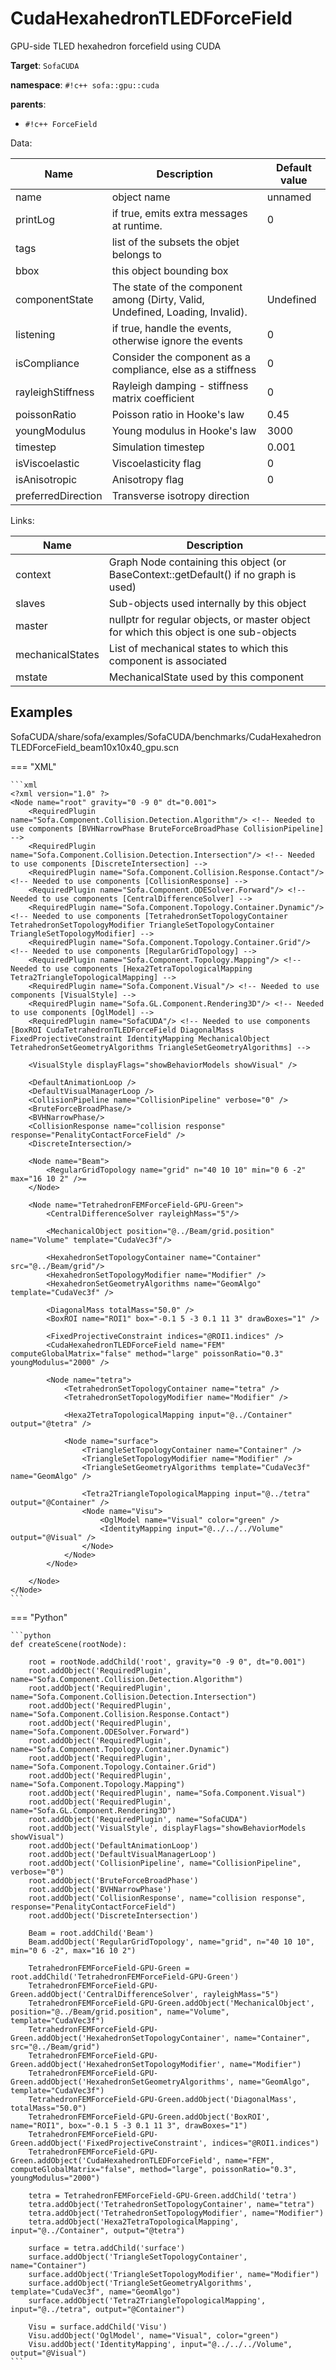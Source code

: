 # CudaHexahedronTLEDForceField

GPU-side TLED hexahedron forcefield using CUDA


__Target__: `SofaCUDA`

__namespace__: `#!c++ sofa::gpu::cuda`

__parents__: 

- `#!c++ ForceField`

Data: 

<table>
<thead>
    <tr>
        <th>Name</th>
        <th>Description</th>
        <th>Default value</th>
    </tr>
</thead>
<tbody>
	<tr>
		<td>name</td>
		<td>
object name
</td>
		<td>unnamed</td>
	</tr>
	<tr>
		<td>printLog</td>
		<td>
if true, emits extra messages at runtime.
</td>
		<td>0</td>
	</tr>
	<tr>
		<td>tags</td>
		<td>
list of the subsets the objet belongs to
</td>
		<td></td>
	</tr>
	<tr>
		<td>bbox</td>
		<td>
this object bounding box
</td>
		<td></td>
	</tr>
	<tr>
		<td>componentState</td>
		<td>
The state of the component among (Dirty, Valid, Undefined, Loading, Invalid).
</td>
		<td>Undefined</td>
	</tr>
	<tr>
		<td>listening</td>
		<td>
if true, handle the events, otherwise ignore the events
</td>
		<td>0</td>
	</tr>
	<tr>
		<td>isCompliance</td>
		<td>
Consider the component as a compliance, else as a stiffness
</td>
		<td>0</td>
	</tr>
	<tr>
		<td>rayleighStiffness</td>
		<td>
Rayleigh damping - stiffness matrix coefficient
</td>
		<td>0</td>
	</tr>
	<tr>
		<td>poissonRatio</td>
		<td>
Poisson ratio in Hooke's law
</td>
		<td>0.45</td>
	</tr>
	<tr>
		<td>youngModulus</td>
		<td>
Young modulus in Hooke's law
</td>
		<td>3000</td>
	</tr>
	<tr>
		<td>timestep</td>
		<td>
Simulation timestep
</td>
		<td>0.001</td>
	</tr>
	<tr>
		<td>isViscoelastic</td>
		<td>
Viscoelasticity flag
</td>
		<td>0</td>
	</tr>
	<tr>
		<td>isAnisotropic</td>
		<td>
Anisotropy flag
</td>
		<td>0</td>
	</tr>
	<tr>
		<td>preferredDirection</td>
		<td>
Transverse isotropy direction
</td>
		<td></td>
	</tr>

</tbody>
</table>

Links: 

| Name | Description |
| ---- | ----------- |
|context|Graph Node containing this object (or BaseContext::getDefault() if no graph is used)|
|slaves|Sub-objects used internally by this object|
|master|nullptr for regular objects, or master object for which this object is one sub-objects|
|mechanicalStates|List of mechanical states to which this component is associated|
|mstate|MechanicalState used by this component|



## Examples

SofaCUDA/share/sofa/examples/SofaCUDA/benchmarks/CudaHexahedronTLEDForceField_beam10x10x40_gpu.scn

=== "XML"

    ```xml
    <?xml version="1.0" ?>
    <Node name="root" gravity="0 -9 0" dt="0.001">
        <RequiredPlugin name="Sofa.Component.Collision.Detection.Algorithm"/> <!-- Needed to use components [BVHNarrowPhase BruteForceBroadPhase CollisionPipeline] -->
        <RequiredPlugin name="Sofa.Component.Collision.Detection.Intersection"/> <!-- Needed to use components [DiscreteIntersection] -->
        <RequiredPlugin name="Sofa.Component.Collision.Response.Contact"/> <!-- Needed to use components [CollisionResponse] -->
        <RequiredPlugin name="Sofa.Component.ODESolver.Forward"/> <!-- Needed to use components [CentralDifferenceSolver] -->
        <RequiredPlugin name="Sofa.Component.Topology.Container.Dynamic"/> <!-- Needed to use components [TetrahedronSetTopologyContainer TetrahedronSetTopologyModifier TriangleSetTopologyContainer TriangleSetTopologyModifier] -->
        <RequiredPlugin name="Sofa.Component.Topology.Container.Grid"/> <!-- Needed to use components [RegularGridTopology] -->
        <RequiredPlugin name="Sofa.Component.Topology.Mapping"/> <!-- Needed to use components [Hexa2TetraTopologicalMapping Tetra2TriangleTopologicalMapping] -->
        <RequiredPlugin name="Sofa.Component.Visual"/> <!-- Needed to use components [VisualStyle] -->
        <RequiredPlugin name="Sofa.GL.Component.Rendering3D"/> <!-- Needed to use components [OglModel] -->
        <RequiredPlugin name="SofaCUDA"/> <!-- Needed to use components [BoxROI CudaTetrahedronTLEDForceField DiagonalMass FixedProjectiveConstraint IdentityMapping MechanicalObject TetrahedronSetGeometryAlgorithms TriangleSetGeometryAlgorithms] -->
        
        <VisualStyle displayFlags="showBehaviorModels showVisual" />
    	
        <DefaultAnimationLoop />
        <DefaultVisualManagerLoop />
        <CollisionPipeline name="CollisionPipeline" verbose="0" />
        <BruteForceBroadPhase/>
        <BVHNarrowPhase/>
        <CollisionResponse name="collision response" response="PenalityContactForceField" />
        <DiscreteIntersection/>
        
        <Node name="Beam">
            <RegularGridTopology name="grid" n="40 10 10" min="0 6 -2" max="16 10 2" />=
        </Node>
    
        <Node name="TetrahedronFEMForceField-GPU-Green">
            <CentralDifferenceSolver rayleighMass="5"/>
            
            <MechanicalObject position="@../Beam/grid.position" name="Volume" template="CudaVec3f"/>
    
            <HexahedronSetTopologyContainer name="Container" src="@../Beam/grid"/>
            <HexahedronSetTopologyModifier name="Modifier" />
            <HexahedronSetGeometryAlgorithms name="GeomAlgo" template="CudaVec3f" />
    
            <DiagonalMass totalMass="50.0" />
            <BoxROI name="ROI1" box="-0.1 5 -3 0.1 11 3" drawBoxes="1" />
            
            <FixedProjectiveConstraint indices="@ROI1.indices" />
            <CudaHexahedronTLEDForceField name="FEM" computeGlobalMatrix="false" method="large" poissonRatio="0.3" youngModulus="2000" />
    
            <Node name="tetra">
                <TetrahedronSetTopologyContainer name="tetra" />
                <TetrahedronSetTopologyModifier name="Modifier" />
    
                <Hexa2TetraTopologicalMapping input="@../Container" output="@tetra" />
    
                <Node name="surface">
                    <TriangleSetTopologyContainer name="Container" />
                    <TriangleSetTopologyModifier name="Modifier" />
                    <TriangleSetGeometryAlgorithms template="CudaVec3f" name="GeomAlgo" />
    
                    <Tetra2TriangleTopologicalMapping input="@../tetra" output="@Container" />
                    <Node name="Visu">
                        <OglModel name="Visual" color="green" />
                        <IdentityMapping input="@../../../Volume" output="@Visual" />
                    </Node>
                </Node>
            </Node>
    
        </Node>   
    </Node>
    ```

=== "Python"

    ```python
    def createScene(rootNode):

        root = rootNode.addChild('root', gravity="0 -9 0", dt="0.001")
        root.addObject('RequiredPlugin', name="Sofa.Component.Collision.Detection.Algorithm")
        root.addObject('RequiredPlugin', name="Sofa.Component.Collision.Detection.Intersection")
        root.addObject('RequiredPlugin', name="Sofa.Component.Collision.Response.Contact")
        root.addObject('RequiredPlugin', name="Sofa.Component.ODESolver.Forward")
        root.addObject('RequiredPlugin', name="Sofa.Component.Topology.Container.Dynamic")
        root.addObject('RequiredPlugin', name="Sofa.Component.Topology.Container.Grid")
        root.addObject('RequiredPlugin', name="Sofa.Component.Topology.Mapping")
        root.addObject('RequiredPlugin', name="Sofa.Component.Visual")
        root.addObject('RequiredPlugin', name="Sofa.GL.Component.Rendering3D")
        root.addObject('RequiredPlugin', name="SofaCUDA")
        root.addObject('VisualStyle', displayFlags="showBehaviorModels showVisual")
        root.addObject('DefaultAnimationLoop')
        root.addObject('DefaultVisualManagerLoop')
        root.addObject('CollisionPipeline', name="CollisionPipeline", verbose="0")
        root.addObject('BruteForceBroadPhase')
        root.addObject('BVHNarrowPhase')
        root.addObject('CollisionResponse', name="collision response", response="PenalityContactForceField")
        root.addObject('DiscreteIntersection')

        Beam = root.addChild('Beam')
        Beam.addObject('RegularGridTopology', name="grid", n="40 10 10", min="0 6 -2", max="16 10 2")

        TetrahedronFEMForceField-GPU-Green = root.addChild('TetrahedronFEMForceField-GPU-Green')
        TetrahedronFEMForceField-GPU-Green.addObject('CentralDifferenceSolver', rayleighMass="5")
        TetrahedronFEMForceField-GPU-Green.addObject('MechanicalObject', position="@../Beam/grid.position", name="Volume", template="CudaVec3f")
        TetrahedronFEMForceField-GPU-Green.addObject('HexahedronSetTopologyContainer', name="Container", src="@../Beam/grid")
        TetrahedronFEMForceField-GPU-Green.addObject('HexahedronSetTopologyModifier', name="Modifier")
        TetrahedronFEMForceField-GPU-Green.addObject('HexahedronSetGeometryAlgorithms', name="GeomAlgo", template="CudaVec3f")
        TetrahedronFEMForceField-GPU-Green.addObject('DiagonalMass', totalMass="50.0")
        TetrahedronFEMForceField-GPU-Green.addObject('BoxROI', name="ROI1", box="-0.1 5 -3 0.1 11 3", drawBoxes="1")
        TetrahedronFEMForceField-GPU-Green.addObject('FixedProjectiveConstraint', indices="@ROI1.indices")
        TetrahedronFEMForceField-GPU-Green.addObject('CudaHexahedronTLEDForceField', name="FEM", computeGlobalMatrix="false", method="large", poissonRatio="0.3", youngModulus="2000")

        tetra = TetrahedronFEMForceField-GPU-Green.addChild('tetra')
        tetra.addObject('TetrahedronSetTopologyContainer', name="tetra")
        tetra.addObject('TetrahedronSetTopologyModifier', name="Modifier")
        tetra.addObject('Hexa2TetraTopologicalMapping', input="@../Container", output="@tetra")

        surface = tetra.addChild('surface')
        surface.addObject('TriangleSetTopologyContainer', name="Container")
        surface.addObject('TriangleSetTopologyModifier', name="Modifier")
        surface.addObject('TriangleSetGeometryAlgorithms', template="CudaVec3f", name="GeomAlgo")
        surface.addObject('Tetra2TriangleTopologicalMapping', input="@../tetra", output="@Container")

        Visu = surface.addChild('Visu')
        Visu.addObject('OglModel', name="Visual", color="green")
        Visu.addObject('IdentityMapping', input="@../../../Volume", output="@Visual")
    ```

